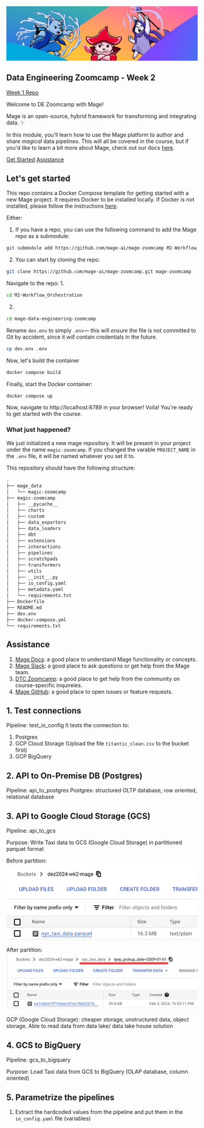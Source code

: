 <div>
<img src="https://github.com/mage-ai/assets/blob/main/mascots/mascots-shorter.jpeg?raw=true">
</div>

## Data Engineering Zoomcamp - Week 2

[Week 1 Repo](https://github.com/alangan17/DataEngineerZoomCamp2024Week1)

Welcome to DE Zoomcamp with Mage! 

Mage is an open-source, hybrid framework for transforming and integrating data. ✨

In this module, you'll learn how to use the Mage platform to author and share _magical_ data pipelines. This will all be covered in the course, but if you'd like to learn a bit more about Mage, check out our docs [here](https://docs.mage.ai/introduction/overview). 

[Get Started](https://github.com/mage-ai/mage-zoomcamp?tab=readme-ov-file#lets-get-started)
[Assistance](https://github.com/mage-ai/mage-zoomcamp?tab=readme-ov-file#assistance)

## Let's get started

This repo contains a Docker Compose template for getting started with a new Mage project. It requires Docker to be installed locally. If Docker is not installed, please follow the instructions [here](https://docs.docker.com/get-docker/). 

Either:
1. If you have a repo, you can use the following command to add the Mage repo as a submodule:
```bash
git submodule add https://github.com/mage-ai/mage-zoomcamp M2-Workflow_Orchestration
``````

2. You can start by cloning the repo:

```bash
git clone https://github.com/mage-ai/mage-zoomcamp.git mage-zoomcamp
```

Navigate to the repo:
1.
```bash
cd M2-Workflow_Orchestration
```


2. 
```bash
cd mage-data-engineering-zoomcamp
```

Rename `dev.env` to simply `.env`— this will _ensure_ the file is not committed to Git by accident, since it _will_ contain credentials in the future.
```bash
cp dev.env .env
```

Now, let's build the container

```bash
docker compose build
```

Finally, start the Docker container:

```bash
docker compose up
```

Now, navigate to http://localhost:6789 in your browser! Voila! You're ready to get started with the course. 

### What just happened?

We just initialized a new mage repository. It will be present in your project under the name `magic-zoomcamp`. If you changed the varable `PROJECT_NAME` in the `.env` file, it will be named whatever you set it to.

This repository should have the following structure:

```
.
├── mage_data
│   └── magic-zoomcamp
├── magic-zoomcamp
│   ├── __pycache__
│   ├── charts
│   ├── custom
│   ├── data_exporters
│   ├── data_loaders
│   ├── dbt
│   ├── extensions
│   ├── interactions
│   ├── pipelines
│   ├── scratchpads
│   ├── transformers
│   ├── utils
│   ├── __init__.py
│   ├── io_config.yaml
│   ├── metadata.yaml
│   └── requirements.txt
├── Dockerfile
├── README.md
├── dev.env
├── docker-compose.yml
└── requirements.txt
```

## Assistance

1. [Mage Docs](https://docs.mage.ai/introduction/overview): a good place to understand Mage functionality or concepts.
2. [Mage Slack](https://www.mage.ai/chat): a good place to ask questions or get help from the Mage team.
3. [DTC Zoomcamp](https://github.com/DataTalksClub/data-engineering-zoomcamp/tree/main/week_2_workflow_orchestration): a good place to get help from the community on course-specific inquireies.
4. [Mage GitHub](https://github.com/mage-ai/mage-ai): a good place to open issues or feature requests.

## 1. Test connections
Pipeline: test_io_config
It tests the connection to:
1. Postgres
2. GCP Cloud Storage (Upload the file `titantic_clean.csv` to the bucket first)
3. GCP BigQuery

## 2. API to On-Premise DB (Postgres)
Pipeline: api_to_postgres
Postgres: structured OLTP database, row oriented, relational database

## 3. API to Google Cloud Storage (GCS)
Pipeline: api_to_gcs

Purpose: Write Taxi data to GCS (Google Cloud Storage) in partitioned parquet format

Before partition:
![Alt text](<assets/gcs_before_partitioned.png>)

After partition:
![Alt text](<assets/gcs_after_partitioned.png>)

GCP (Google Cloud Storage): cheaper storage, unstructured data, object storage. Able to read data from data lake/ data lake house solution

## 4. GCS to BigQuery
Pipeline: gcs_to_bigquery

Purpose: Load Taxi data from GCS to BigQuery (OLAP database, column oriented)

## 5. Parametrize the pipelines
1. Extract the hardcoded values from the pipeline and put them in the `io_config.yaml` file (variables)